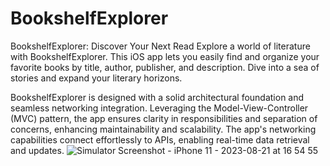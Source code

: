 # BookshelfExplorer
BookshelfExplorer: Discover Your Next Read
Explore a world of literature with BookshelfExplorer. This iOS app lets you easily find and organize your favorite books by title, author, publisher, and description. Dive into a sea of stories and expand your literary horizons.

BookshelfExplorer is designed with a solid architectural foundation and seamless networking integration. Leveraging the Model-View-Controller (MVC) pattern, the app ensures clarity in responsibilities and separation of concerns, enhancing maintainability and scalability. The app's networking capabilities connect effortlessly to APIs, enabling real-time data retrieval and updates.
![Simulator Screenshot - iPhone 11 - 2023-08-21 at 16 54 55](https://github.com/vikram120/BookshelfExplorer/assets/31982099/55f134c3-6fd9-4483-bc27-cc05b980b9ea)
